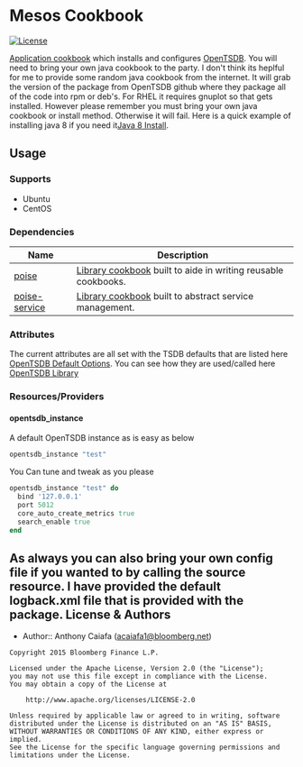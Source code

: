 # Mesos Cookbook
[![License](https://img.shields.io/badge/license-Apache_2-blue.svg)](https://www.apache.org/licenses/LICENSE-2.0)

[Application cookbook][0] which installs and configures [OpenTSDB][1]. You will need to bring your own java cookbook to the party. I don't think its heplful for me to provide some random java cookbook from the internet. It will grab the version of the package from OpenTSDB github where they package all of the code into rpm or deb's. For RHEL it requires gnuplot so that gets installed. However please remember you must bring your own java cookbook or install method. Otherwise it will fail. Here is a quick example of installing java 8 if you need it[Java 8 Install][7].

## Usage
### Supports
- Ubuntu
- CentOS

### Dependencies
| Name | Description |
|------|-------------|
| [poise][4] | [Library cookbook][6] built to aide in writing reusable cookbooks. |
| [poise-service][5] | [Library cookbook][6] built to abstract service management. |

### Attributes
The current attributes are all set with the TSDB defaults that are listed here [OpenTSDB Default Options][2]. You can see how they are used/called here [OpenTSDB Library][3]

### Resources/Providers

#### opentsdb_instance
A default OpenTSDB instance as is easy as below

```ruby
opentsdb_instance "test"
```

You Can tune and tweak as you please
```ruby
opentsdb_instance "test" do
  bind '127.0.0.1'
  port 5012
  core_auto_create_metrics true
  search_enable true
end
```

As always you can also bring your own config file if you wanted to by calling the source resource. I have provided the default logback.xml file that is provided with the package.
License & Authors
-----------------
- Author:: Anthony Caiafa (<acaiafa1@bloomberg.net>)

```text
Copyright 2015 Bloomberg Finance L.P.

Licensed under the Apache License, Version 2.0 (the "License");
you may not use this file except in compliance with the License.
You may obtain a copy of the License at

    http://www.apache.org/licenses/LICENSE-2.0

Unless required by applicable law or agreed to in writing, software
distributed under the License is distributed on an "AS IS" BASIS,
WITHOUT WARRANTIES OR CONDITIONS OF ANY KIND, either express or implied.
See the License for the specific language governing permissions and
limitations under the License.
```

[0]: http://blog.vialstudios.com/the-environment-cookbook-pattern#theapplicationcookbook
[1]: http://opentsdb.net/
[2]: http://opentsdb.net/docs/build/html/user_guide/configuration.html
[3]: libraries/opentsdb_instance.rb
[4]: https://github.com/poise/poise
[5]: https://github.com/poise/poise-service
[6]: http://blog.vialstudios.com/the-environment-cookbook-pattern#thelibrarycookbook
[7]: https://github.com/johnbellone/java-service-cookbook/blob/master/recipes/default.rb
